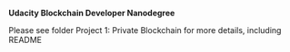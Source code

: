 **Udacity Blockchain Developer Nanodegree**

Please see folder Project 1: Private Blockchain for more details, including README
